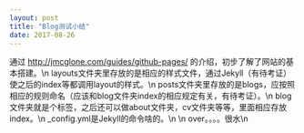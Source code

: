```yaml
---
layout: post
title: "Blog测试小结"
date: 2017-08-26
---
```


通过 http://jmcglone.com/guides/github-pages/ 的介绍，初步了解了网站的基本搭建。\n
layouts文件夹里存放的是相应的样式文件，通过Jekyll（有待考证）使之后的index等都调用layout的样式。\n
posts文件夹里存放的是blogs，应按照相应的规则命名（应该和blog文件夹index的相应规定有关，有待考证）。\n
blog文件夹就是个标签，之后还可以做about文件夹，cv文件夹等等，里面相应存放index。\n
_config.yml是Jekyll的命令啥的。\n
\n
over。。。。很水\n
